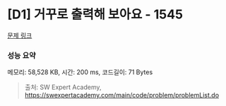 # [D1] 거꾸로 출력해 보아요 - 1545 

[문제 링크](https://swexpertacademy.com/main/code/problem/problemDetail.do?contestProbId=AV2gbY0qAAQBBAS0) 

### 성능 요약

메모리: 58,528 KB, 시간: 200 ms, 코드길이: 71 Bytes



> 출처: SW Expert Academy, https://swexpertacademy.com/main/code/problem/problemList.do